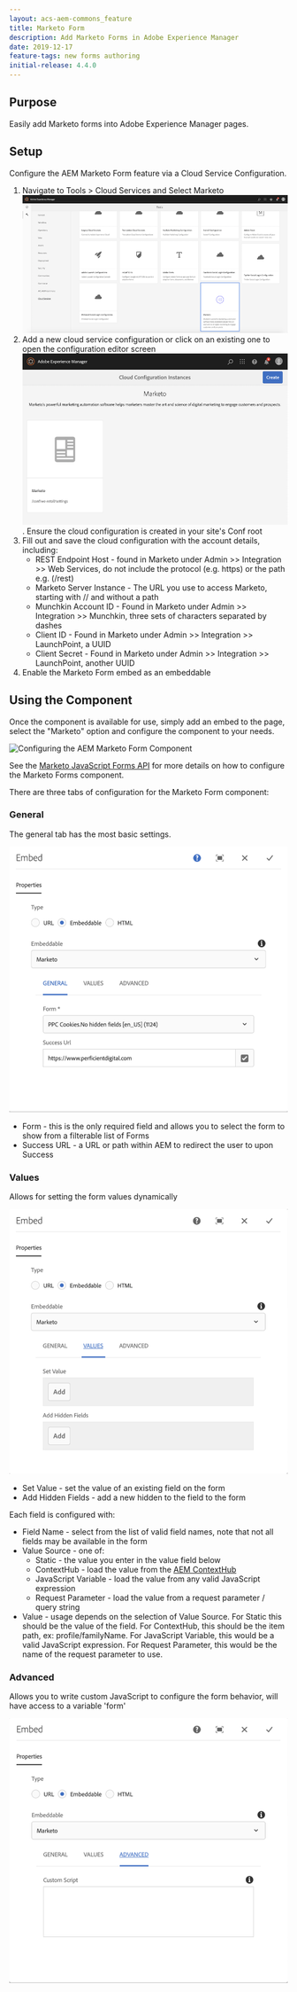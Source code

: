 ```yaml
---
layout: acs-aem-commons_feature
title: Marketo Form
description: Add Marketo Forms in Adobe Experience Manager
date: 2019-12-17
feature-tags: new forms authoring
initial-release: 4.4.0
---
```


## Purpose

Easily add Marketo forms into Adobe Experience Manager pages.

## Setup

Configure the AEM Marketo Form feature via a Cloud Service Configuration.

1. Navigate to Tools > Cloud Services and Select Marketo
    ![Marketo Cloud Configuration](images/Marketo-Cloud-Config.png)
2. Add a new cloud service configuration or click on an existing one to open the configuration editor screen
    ![Marketo Cloud Configuration Screen](images/Marketo-Cloud-Config-Screen.png). Ensure the cloud configuration is created in your site's Conf root
3. Fill out and save the cloud configuration with the account details, including:
    - REST Endpoint Host - found in Marketo under Admin >> Integration >> Web Services, do not include the protocol (e.g. https) or the path e.g. (/rest)
    - Marketo Server Instance - The URL you use to access Marketo, starting with // and without a path
    - Munchkin Account ID - Found in Marketo under Admin >> Integration >> Munchkin, three sets of characters separated by dashes
    - Client ID - Found in Marketo under Admin >> Integration >> LaunchPoint, a UUID
    - Client Secret - Found in Marketo under Admin >> Integration >> LaunchPoint, another UUID
5. Enable the Marketo Form embed as an embeddable

## Using the Component

Once the component is available for use, simply add an embed to the page, select the "Marketo" option and configure the component to your needs.

![Configuring the AEM Marketo Form Component](images/Marketo-Form.gif)

See the [Marketo JavaScript Forms API](https://developers.marketo.com/javascript-api/forms/) for more details on how to configure the Marketo Forms component.

There are three tabs of configuration for the Marketo Form component:

### General

The general tab has the most basic settings.

![Marketo Form Component General Tab](images/General-Tab.png)

 - Form - this is the only required field and allows you to select the form to show from a filterable list of Forms
 - Success URL - a URL or path within AEM to redirect the user to upon Success

### Values

Allows for setting the form values dynamically

![Marketo Form Component Values Tab](images/Values-Tab.png)

 - Set Value - set the value of an existing field on the form
 - Add Hidden Fields - add a new hidden to the field to the form

 Each field is configured with:

 - Field Name - select from the list of valid field names, note that not all fields may be available in the form
 - Value Source - one of:
   - Static - the value you enter in the value field below
   - ContextHub - load the value from the [AEM ContextHub](https://helpx.adobe.com/experience-manager/6-3/sites/developing/using/contexthub.html)
   - JavaScript Variable - load the value from any valid JavaScript expression
   - Request Parameter - load the value from a request parameter / query string
 - Value - usage depends on the selection of Value Source. For Static this should be the value of the field. For ContextHub, this should be the item path, ex: profile/familyName. For JavaScript Variable, this would be a valid JavaScript expression. For Request Parameter, this would be the name of the request parameter to use.

### Advanced

Allows you to write custom JavaScript to configure the form behavior, will have access to a variable 'form'

![Marketo Form Component Advanced Tab](images/Advanced-Tab.png)
